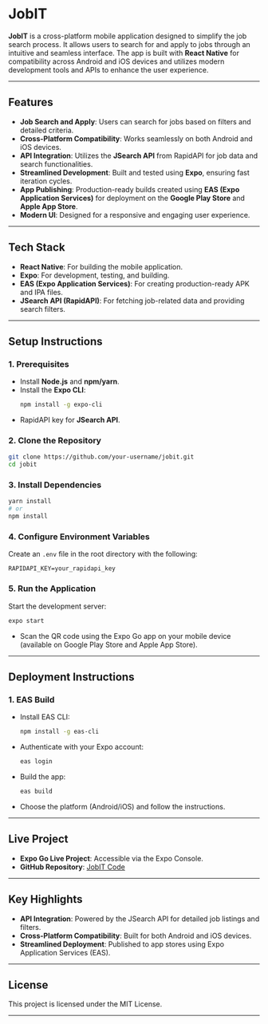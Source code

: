 # **JobIT**

**JobIT** is a cross-platform mobile application designed to simplify the job search process. It allows users to search for and apply to jobs through an intuitive and seamless interface. The app is built with **React Native** for compatibility across Android and iOS devices and utilizes modern development tools and APIs to enhance the user experience.

---

## **Features**
- **Job Search and Apply**: Users can search for jobs based on filters and detailed criteria.
- **Cross-Platform Compatibility**: Works seamlessly on both Android and iOS devices.
- **API Integration**: Utilizes the **JSearch API** from RapidAPI for job data and search functionalities.
- **Streamlined Development**: Built and tested using **Expo**, ensuring fast iteration cycles.
- **App Publishing**: Production-ready builds created using **EAS (Expo Application Services)** for deployment on the **Google Play Store** and **Apple App Store**.
- **Modern UI**: Designed for a responsive and engaging user experience.

---

## **Tech Stack**
- **React Native**: For building the mobile application.
- **Expo**: For development, testing, and building.
- **EAS (Expo Application Services)**: For creating production-ready APK and IPA files.
- **JSearch API (RapidAPI)**: For fetching job-related data and providing search filters.

---

## **Setup Instructions**

### **1. Prerequisites**
- Install **Node.js** and **npm/yarn**.
- Install the **Expo CLI**:
  ```bash
  npm install -g expo-cli
  ```
- RapidAPI key for **JSearch API**.

### **2. Clone the Repository**
```bash
git clone https://github.com/your-username/jobit.git
cd jobit
```

### **3. Install Dependencies**
```bash
yarn install
# or
npm install
```

### **4. Configure Environment Variables**
Create an `.env` file in the root directory with the following:
```env
RAPIDAPI_KEY=your_rapidapi_key
```

### **5. Run the Application**
Start the development server:
```bash
expo start
```
- Scan the QR code using the Expo Go app on your mobile device (available on Google Play Store and Apple App Store).

---

## **Deployment Instructions**
### **1. EAS Build**
- Install EAS CLI:
  ```bash
  npm install -g eas-cli
  ```
- Authenticate with your Expo account:
  ```bash
  eas login
  ```
- Build the app:
  ```bash
  eas build
  ```
- Choose the platform (Android/iOS) and follow the instructions.

---

## **Live Project**
- **Expo Go Live Project**: Accessible via the Expo Console.
- **GitHub Repository**: [JobIT Code](https://github.com/your-username/jobit)

---

## **Key Highlights**
- **API Integration**: Powered by the JSearch API for detailed job listings and filters.
- **Cross-Platform Compatibility**: Built for both Android and iOS devices.
- **Streamlined Deployment**: Published to app stores using Expo Application Services (EAS).

---

## **License**
This project is licensed under the MIT License.

---
